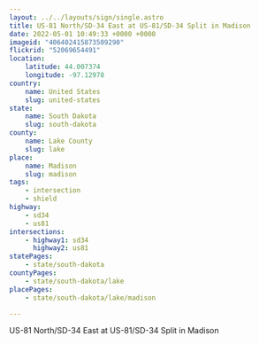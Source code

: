 ```yaml
---
layout: ../../layouts/sign/single.astro
title: US-81 North/SD-34 East at US-81/SD-34 Split in Madison
date: 2022-05-01 10:49:33 +0000 +0000
imageid: "406402415873509290"
flickrid: "52069654491"
location:
    latitude: 44.007374
    longitude: -97.12978
country:
    name: United States
    slug: united-states
state:
    name: South Dakota
    slug: south-dakota
county:
    name: Lake County
    slug: lake
place:
    name: Madison
    slug: madison
tags:
    - intersection
    - shield
highway:
    - sd34
    - us81
intersections:
    - highway1: sd34
      highway2: us81
statePages:
    - state/south-dakota
countyPages:
    - state/south-dakota/lake
placePages:
    - state/south-dakota/lake/madison

---
```

US-81 North/SD-34 East at US-81/SD-34 Split in Madison